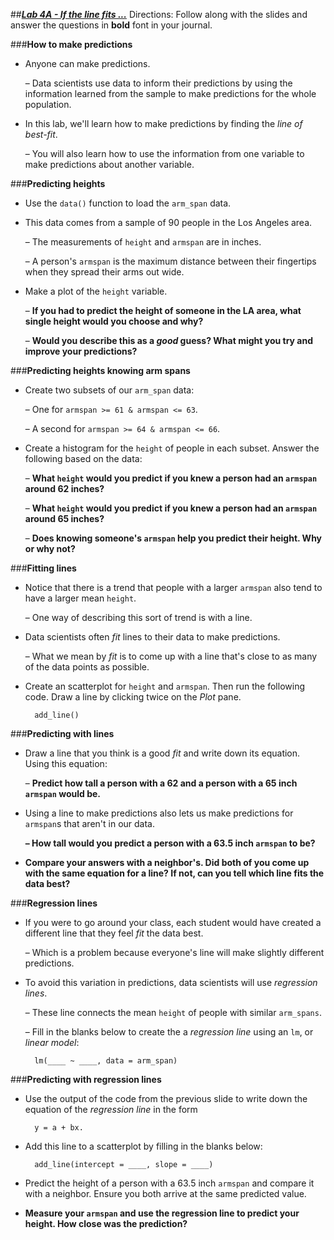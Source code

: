 ##***<u>Lab 4A - If the line fits ...</u>***
Directions: Follow along with the slides and answer the questions in **bold** font in your journal.

###**How to make predictions**
* Anyone can make predictions.

    – Data scientists use data to inform their predictions by using the information learned
    from the sample to make predictions for the whole population.

* In this lab, we'll learn how to make predictions by finding the *line of best-fit*.

    – You will also learn how to use the information from one variable to make predictions
    about another variable.

###**Predicting heights**
* Use the ```data()``` function to load the ```arm_span``` data.
* This data comes from a sample of 90 people in the Los Angeles area.

    – The measurements of ```height``` and ```armspan``` are in inches.

    – A person's ```armspan``` is the maximum distance between their fingertips when they
    spread their arms out wide.

* Make a plot of the ```height``` variable.

    – **If you had to predict the height of someone in the LA area, what single height
    would you choose and why?**

    – **Would you describe this as a *good* guess? What might you try and improve
    your predictions?**

###**Predicting heights knowing arm spans**
* Create two subsets of our ```arm_span``` data:

    – One for ```armspan >= 61 & armspan <= 63```.
    
    – A second for ```armspan >= 64 & armspan <= 66```.

* Create a histogram for the ```height``` of people in each subset. Answer the following based on
the data:

    – **What ```height``` would you predict if you knew a person had an ```armspan``` around
    62 inches?**

    – **What ```height``` would you predict if you knew a person had an ```armspan``` around
    65 inches?**

    – **Does knowing someone's ```armspan``` help you predict their height. Why or why
    not?**

###**Fitting lines**

* Notice that there is a trend that people with a larger ```armspan``` also tend to have a larger
mean ```height```.

    – One way of describing this sort of trend is with a line.

* Data scientists often *fit* lines to their data to make predictions.

    – What we mean by *fit* is to come up with a line that's close to as many of the data
    points as possible.
    
* Create an scatterplot for ```height``` and ```armspan```. Then run the following code. Draw a line by
clicking twice on the *Plot* pane.

        add_line()

###**Predicting with lines**
* Draw a line that you think is a good *fit* and write down its equation. Using this equation:

    – **Predict how tall a person with a 62 and a person with a 65 inch ```armspan``` would
    be.**

* Using a line to make predictions also lets us make predictions for ```armspan```s that aren't in our
data.

    **– How tall would you predict a person with a 63.5 inch ```armspan``` to be?**

* **Compare your answers with a neighbor's. Did both of you come up with the same
equation for a line? If not, can you tell which line fits the data best?**

###**Regression lines**
* If you were to go around your class, each student would have created a different line that
they feel *fit* the data best.

    – Which is a problem because everyone's line will make slightly different predictions.

* To avoid this variation in predictions, data scientists will use *regression lines*.

    – These line connects the mean ```height``` of people with similar ```arm_spans```.

    – Fill in the blanks below to create the a *regression line* using an ```lm```, or *linear model*:

        lm(____ ~ ____, data = arm_span)

###**Predicting with regression lines**
* Use the output of the code from the previous slide to write down the equation of the
*regression line* in the form

        y = a + bx.

* Add this line to a scatterplot by filling in the blanks below:

        add_line(intercept = ____, slope = ____)

* Predict the height of a person with a 63.5 inch ```armspan``` and compare it with a neighbor.
Ensure you both arrive at the same predicted value.

* **Measure your ```armspan``` and use the regression line to predict your height. How close
was the prediction?**